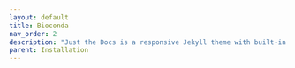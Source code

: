 ```yaml
---
layout: default
title: Bioconda
nav_order: 2
description: "Just the Docs is a responsive Jekyll theme with built-in search that is easily customizable and hosted on GitHub Pages."
parent: Installation
---
```

